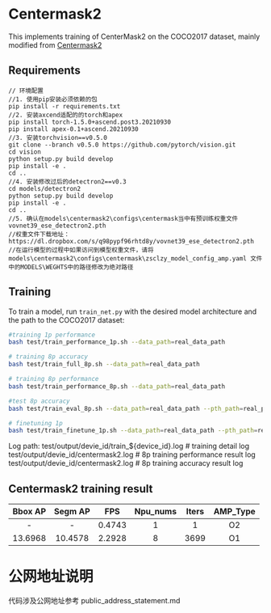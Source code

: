 # Centermask2

This implements training of CenterMask2 on the COCO2017 dataset, mainly modified from [Centermask2](https://link.zhihu.com/?target=https%3A//github.com/youngwanLEE/CenterMask)


## Requirements

```shell
// 环境配置
//1. 使用pip安装必须依赖的包
pip install -r requirements.txt
//2. 安装axcend适配的的torch和apex
pip install torch-1.5.0+ascend.post3.20210930
pip install apex-0.1+ascend.20210930
//3. 安装torchvision==v0.5.0
git clone --branch v0.5.0 https://github.com/pytorch/vision.git
cd vision 
python setup.py build develop
pip install -e .
cd ..
//4. 安装修改过后的detectron2==v0.3
cd models/detectron2
python setup.py build develop
pip install -e .
cd ..
//5. 确认在models\centermask2\configs\centermask当中有预训练权重文件vovnet39_ese_detectron2.pth
//权重文件下载地址： https://dl.dropbox.com/s/q98pypf96rhtd8y/vovnet39_ese_detectron2.pth 
//在运行模型的过程中如果访问到模型权重文件，请将models\centermask2\configs\centermask\zsclzy_model_config_amp.yaml 文件中的MODELS\WEGHTS中的路径修改为绝对路径
```

## Training

To train a model, run `train_net.py` with the desired model architecture and the path to the COCO2017 dataset:

```bash
#training 1p performance
bash test/train_performance_1p.sh --data_path=real_data_path

# training 8p accuracy
bash test/train_full_8p.sh --data_path=real_data_path

# training 8p performance
bash test/train_performance_8p.sh --data_path=real_data_path

#test 8p accuracy
bash test/train_eval_8p.sh --data_path=real_data_path --pth_path=real_pre_train_model_path

# finetuning 1p 
bash test/train_finetune_1p.sh --data_path=real_data_path --pth_path=real_pre_train_model_path
```

Log path:
    test/output/devie_id/train_${device_id}.log           # training detail log
    test/output/devie_id/centermask2.log  # 8p training performance result log
    test/output/devie_id/centermask2.log   # 8p training accuracy result log



## Centermask2 training result

|Bbox AP|   Segm AP   |  FPS   | Npu_nums | Iters | AMP_Type |
|:-----:| :-----: | :----: | :------: | :---: | :------: |
|-|    -    | 0.4743 |    1     |   1   |    O2    |
|13.6968| 10.4578 | 2.2928 |    8     | 3699  |    O1    |

# 公网地址说明

代码涉及公网地址参考 public_address_statement.md